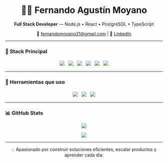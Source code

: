 <h1 align="center">👨‍💻 Fernando Agustín Moyano</h1>

<p align="center">
  <strong>Full Stack Developer</strong> — Node.js • React • PostgreSQL • TypeScript
</p>

<p align="center">
  📧 <a href="mailto:fernandomoyano21@gmail.com">fernandomoyano21@gmail.com</a> |
  💼 <a href="https://www.linkedin.com/in/fernando-moyano/">LinkedIn</a>
</p>

---

### 🚀 Stack Principal

<p align="center">
  <span style="display:inline-block; margin: 4px;">
    <img src="https://img.shields.io/badge/Node.js-339933?style=flat-square&logo=node.js&logoColor=white" />
  </span>
  <span style="display:inline-block; margin: 4px;">
    <img src="https://img.shields.io/badge/TypeScript-3178C6?style=flat-square&logo=typescript&logoColor=white" />
  </span>
  <span style="display:inline-block; margin: 4px;">
    <img src="https://img.shields.io/badge/React-20232A?style=flat-square&logo=react&logoColor=61DAFB" />
  </span>
  <span style="display:inline-block; margin: 4px;">
    <img src="https://img.shields.io/badge/Redux-764ABC?style=flat-square&logo=redux&logoColor=white" />
  </span>
  <span style="display:inline-block; margin: 4px;">
    <img src="https://img.shields.io/badge/SQL-003B57?style=flat-square&logo=postgresql&logoColor=white" />
  </span>
  <span style="display:inline-block; margin: 4px;">
    <img src="https://img.shields.io/badge/Python-3776AB?style=flat-square&logo=python&logoColor=white" />
  </span>
</p>

---

### 🧰 Herramientas que uso

<p align="center">
  <span style="display:inline-block; margin: 4px;">
    <img src="https://img.shields.io/badge/Git-F05032?style=flat-square&logo=git&logoColor=white" />
  </span>
  <span style="display:inline-block; margin: 4px;">
    <img src="https://img.shields.io/badge/Docker-2496ED?style=flat-square&logo=docker&logoColor=white" />
  </span>
  <span style="display:inline-block; margin: 4px;">
    <img src="https://img.shields.io/badge/Markdown-000000?style=flat-square&logo=markdown&logoColor=white" />
  </span>
</p>

---

### 📊 GitHub Stats

<p align="center">
  <img src="https://github-readme-stats.vercel.app/api?username=fernandomoyano21&show_icons=true&theme=default&hide_border=true" />
</p>

<p align="center">
  <img src="https://github-readme-stats.vercel.app/api/top-langs/?username=fernandomoyano21&layout=compact&theme=default&hide_border=true" />
</p>

---

<p align="center">
  💡 Apasionado por construir soluciones eficientes, escalar productos y aprender cada día.
</p>
